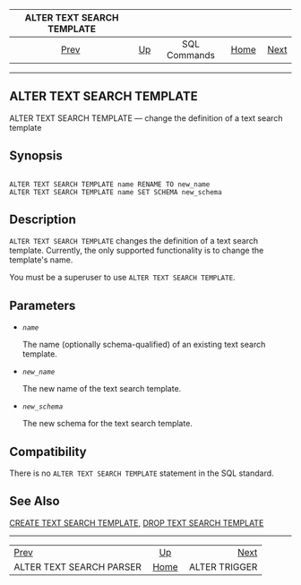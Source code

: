 <!--?xml version="1.0" encoding="UTF-8" standalone="no"?-->

|                 ALTER TEXT SEARCH TEMPLATE                 |                                        |              |                                                       |                                                |
| :--------------------------------------------------------: | :------------------------------------- | :----------: | ----------------------------------------------------: | ---------------------------------------------: |
| [Prev](sql-altertsparser.html "ALTER TEXT SEARCH PARSER")  | [Up](sql-commands.html "SQL Commands") | SQL Commands | [Home](index.html "PostgreSQL 17devel Documentation") |  [Next](sql-altertrigger.html "ALTER TRIGGER") |

***



## ALTER TEXT SEARCH TEMPLATE

ALTER TEXT SEARCH TEMPLATE — change the definition of a text search template

## Synopsis

```

ALTER TEXT SEARCH TEMPLATE name RENAME TO new_name
ALTER TEXT SEARCH TEMPLATE name SET SCHEMA new_schema
```

## Description

`ALTER TEXT SEARCH TEMPLATE` changes the definition of a text search template. Currently, the only supported functionality is to change the template's name.

You must be a superuser to use `ALTER TEXT SEARCH TEMPLATE`.

## Parameters

*   *`name`*

    The name (optionally schema-qualified) of an existing text search template.

*   *`new_name`*

    The new name of the text search template.

*   *`new_schema`*

    The new schema for the text search template.

## Compatibility

There is no `ALTER TEXT SEARCH TEMPLATE` statement in the SQL standard.

## See Also

[CREATE TEXT SEARCH TEMPLATE](sql-createtstemplate.html "CREATE TEXT SEARCH TEMPLATE"), [DROP TEXT SEARCH TEMPLATE](sql-droptstemplate.html "DROP TEXT SEARCH TEMPLATE")

***

|                                                            |                                                       |                                                |
| :--------------------------------------------------------- | :---------------------------------------------------: | ---------------------------------------------: |
| [Prev](sql-altertsparser.html "ALTER TEXT SEARCH PARSER")  |         [Up](sql-commands.html "SQL Commands")        |  [Next](sql-altertrigger.html "ALTER TRIGGER") |
| ALTER TEXT SEARCH PARSER                                   | [Home](index.html "PostgreSQL 17devel Documentation") |                                  ALTER TRIGGER |
